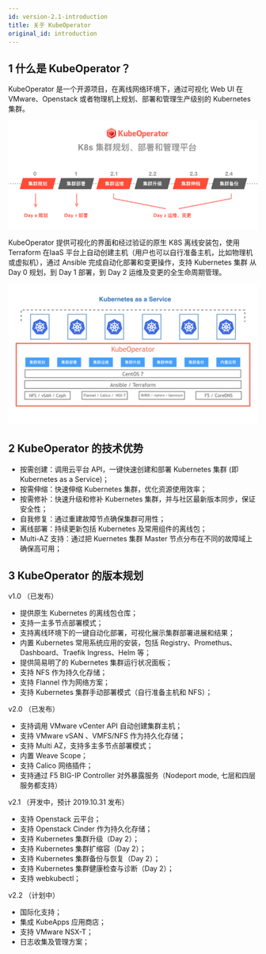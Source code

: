 ```yaml
---
id: version-2.1-introduction
title: 关于 KubeOperator
original_id: introduction
---
```


## 1 什么是 KubeOperator？

KubeOperator 是一个开源项目，在离线网络环境下，通过可视化 Web UI 在 VMware、Openstack 或者物理机上规划、部署和管理生产级别的 Kubernetes 集群。

![overview](https://github.com/KubeOperator/docs/blob/master/website/static/img/overview.png?raw=true)

KubeOperator 提供可视化的界面和经过验证的原生 K8S 离线安装包，使用 Terraform 在IaaS 平台上自动创建主机（用户也可以自行准备主机，比如物理机或虚拟机），通过 Ansible 完成自动化部署和变更操作，支持 Kubernetes 集群 从 Day 0 规划，到 Day 1 部署，到 Day 2 运维及变更的全生命周期管理。

![architecture](https://github.com/KubeOperator/docs/blob/master/website/static/img/KubeOperator.jpeg?raw=true)

## 2 KubeOperator 的技术优势

-  按需创建：调用云平台 API，一键快速创建和部署 Kubernetes 集群 (即 Kubernetes as a Service)；
-  按需伸缩：快速伸缩 Kubernetes 集群，优化资源使用效率；
-  按需修补：快速升级和修补 Kubernetes 集群，并与社区最新版本同步，保证安全性；
-  自我修复：通过重建故障节点确保集群可用性；
-  离线部署：持续更新包括 Kubernetes 及常用组件的离线包；
-  Multi-AZ 支持：通过把 Kuernetes 集群 Master 节点分布在不同的故障域上确保高可用；

## 3 KubeOperator 的版本规划

 v1.0 （已发布）

- 提供原生 Kubernetes 的离线包仓库；
- 支持一主多节点部署模式；
- 支持离线环境下的一键自动化部署，可视化展示集群部署进展和结果；
- 内置 Kubernetes 常用系统应用的安装，包括 Registry、Promethus、Dashboard、Traefik Ingress、Helm 等；
- 提供简易明了的 Kubernetes 集群运行状况面板；
- 支持 NFS 作为持久化存储；
- 支持 Flannel 作为网络方案；
- 支持 Kubernetes 集群手动部署模式（自行准备主机和 NFS）；

 v2.0 （已发布）

- 支持调用 VMware vCenter API 自动创建集群主机；
- 支持 VMware vSAN 、VMFS/NFS 作为持久化存储；
- 支持 Multi AZ，支持多主多节点部署模式；
- 内置 Weave Scope；
- 支持 Calico 网络插件；
- 支持通过 F5 BIG-IP Controller 对外暴露服务（Nodeport mode, 七层和四层服务都支持）

 v2.1 （开发中，预计 2019.10.31 发布）
 
 - 支持 Openstack 云平台；
 - 支持 Openstack Cinder 作为持久化存储；
 - 支持 Kubernetes 集群升级（Day 2）；
 - 支持 Kubernetes 集群扩缩容（Day 2）；
 - 支持 Kubernetes 集群备份与恢复（Day 2）；
 - 支持 Kubernetes 集群健康检查与诊断（Day 2）；
 - 支持 webkubectl；

 v2.2 （计划中）

 - 国际化支持；
 - 集成 KubeApps 应用商店；
 - 支持 VMware NSX-T；
 - 日志收集及管理方案；
